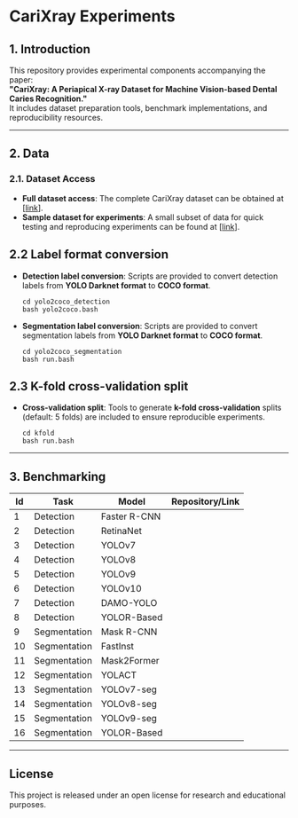 # CariXray Experiments

## 1. Introduction
This repository provides experimental components accompanying the paper:  
**"CariXray: A Periapical X-ray Dataset for Machine Vision-based Dental Caries Recognition."**  
It includes dataset preparation tools, benchmark implementations, and reproducibility resources.

---

## 2. Data

### 2.1. Dataset Access
- **Full dataset access**: The complete CariXray dataset can be obtained at [[link](https://drive.google.com/drive/folders/14Km_y3JvuJesQtbDPFqSZhu2Zgv7xzS9?usp=sharing)].  
- **Sample dataset for experiments**: A small subset of data for quick testing and reproducing experiments can be found at [[link](https://drive.google.com/drive/folders/1Nfj7m_PDUWAgBbEPD3lBJHHklNhpZaTv?usp=sharing)].  

## 2.2 Label format conversion
- **Detection label conversion**: Scripts are provided to convert detection labels from **YOLO Darknet format** to **COCO format**.
    ```
    cd yolo2coco_detection
    bash yolo2coco.bash
    ```


- **Segmentation label conversion**: Scripts are provided to convert segmentation labels from **YOLO Darknet format** to **COCO format**.
    ```
    cd yolo2coco_segmentation
    bash run.bash
    ```


## 2.3 K-fold cross-validation split
- **Cross-validation split**: Tools to generate **k-fold cross-validation** splits (default: 5 folds) are included to ensure reproducible experiments.  
    ```
    cd kfold
    bash run.bash
    ```

---

## 3. Benchmarking

| Id | Task        | Model       | Repository/Link |
|----|-------------|-------------|-----------------|
| 1  | Detection   | Faster R-CNN|                 |
| 2  | Detection   | RetinaNet   |                 |
| 3  | Detection   | YOLOv7      |                 |
| 4  | Detection   | YOLOv8      |                 |
| 5  | Detection   | YOLOv9      |                 |
| 6  | Detection   | YOLOv10     |                 |
| 7  | Detection   | DAMO-YOLO   |                 |
| 8  | Detection   | YOLOR-Based |                 |
| 9  | Segmentation| Mask R-CNN  |                 |
| 10 | Segmentation| FastInst    |                 |
| 11 | Segmentation| Mask2Former |                 |
| 12 | Segmentation| YOLACT      |                 |
| 13 | Segmentation| YOLOv7-seg  |                 |
| 14 | Segmentation| YOLOv8-seg  |                 |
| 15 | Segmentation| YOLOv9-seg  |                 |
| 16 | Segmentation| YOLOR-Based |                 |


---

## License
This project is released under an open license for research and educational purposes.
